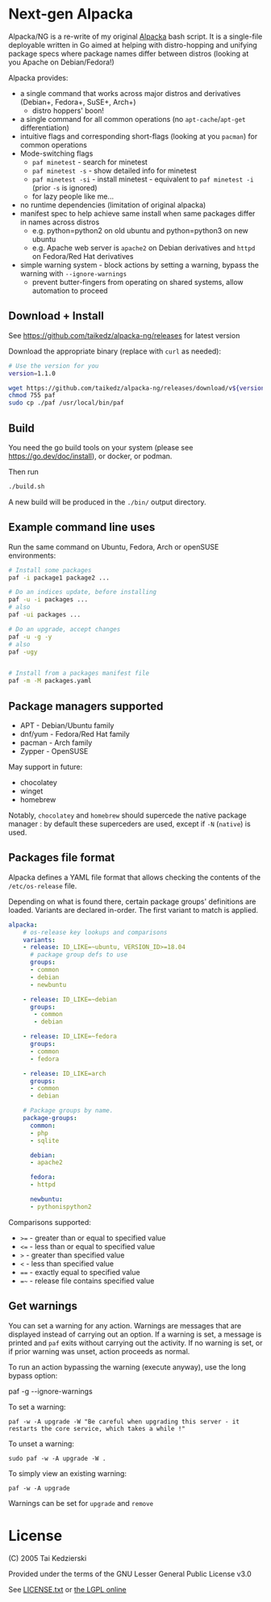 # Next-gen Alpacka

Alpacka/NG is a re-write of my original [Alpacka][alpacka] bash script. It is a single-file deployable written in Go aimed at helping with distro-hopping and unifying package specs where package names differ between distros (looking at you Apache on Debian/Fedora!)

Alpacka provides:

* a single command that works across major distros and derivatives (Debian+, Fedora+, SuSE+, Arch+)
  * distro hoppers' boon!
* a single command for all common operations (no `apt-cache`/`apt-get` differentiation)
* intuitive flags and corresponding short-flags (looking at you `pacman`) for common operations
* Mode-switching flags
  * `paf minetest` - search for minetest
  * `paf minetest -s` - show detailed info for minetest
  * `paf minetest -si` - install minetest - equivalent to `paf minetest -i` (prior `-s` is ignored)
  * for lazy people like me...
* no runtime dependencies (limitation of original alpacka)
* manifest spec to help achieve same install when same packages differ in names across distros
  * e.g. python=python2 on old ubuntu and python=python3 on new ubuntu
  * e.g. Apache web server is `apache2` on Debian derivatives and `httpd` on Fedora/Red Hat derivatives
* simple warning system - block actions by setting a warning, bypass the warning with `--ignore-warnings`
  * prevent butter-fingers from operating on shared systems, allow automation to proceed

[alpacka]: https://gitlab.com/taikedz/alpacka

## Download + Install

See <https://github.com/taikedz/alpacka-ng/releases> for latest version

Download the appropriate binary (replace with `curl` as needed):

```sh
# Use the version for you
version=1.1.0

wget https://github.com/taikedz/alpacka-ng/releases/download/v${version}/paf
chmod 755 paf
sudo cp ./paf /usr/local/bin/paf
```

## Build

You need the go build tools on your system (please see <https://go.dev/doc/install>), or docker, or podman.

Then run

```sh
./build.sh
```

A new build will be produced in the `./bin/` output directory.

## Example command line uses

Run the same command on Ubuntu, Fedora, Arch or openSUSE environments:

```sh
# Install some packages
paf -i package1 package2 ...

# Do an indices update, before installing
paf -u -i packages ...
# also
paf -ui packages ...

# Do an upgrade, accept changes
paf -u -g -y
# also
paf -ugy


# Install from a packages manifest file
paf -m -M packages.yaml
```

## Package managers supported

* APT - Debian/Ubuntu family
* dnf/yum - Fedora/Red Hat family
* pacman - Arch family
* Zypper - OpenSUSE

May support in future:

* chocolatey
* winget
* homebrew

Notably, `chocolatey` and `homebrew` should supercede the native package manager : by default these superceders are used, except if `-N` (`native`) is used.

## Packages file format

Alpacka defines a YAML file format that allows checking the contents of the `/etc/os-release` file.

Depending on what is found there, certain package groups' definitions are loaded. Variants are declared in-order. The first variant to match is applied.

```yaml
alpacka:
    # os-release key lookups and comparisons
    variants:
    - release: ID_LIKE=~ubuntu, VERSION_ID>=18.04
      # package group defs to use
      groups:
      - common
      - debian
      - newbuntu

    - release: ID_LIKE=~debian
      groups:
       - common
       - debian

    - release: ID_LIKE=~fedora
      groups:
      - common
      - fedora

    - release: ID_LIKE=arch
      groups:
      - common
      - debian

    # Package groups by name.
    package-groups:
      common:
      - php
      - sqlite

      debian:
      - apache2

      fedora:
      - httpd

      newbuntu:
      - pythonispython2
```

Comparisons supported:

* `>=` - greater than or equal to specified value
* `<=` - less than or equal to specified value
* `>` - greater than specified value
* `<` - less than specified value
* `==` - exactly equal to specified value
* `=~` - release file contains specified value

## Get warnings

You can set a warning for any action. Warnings are messages that are displayed instead of carrying out an option. If a warning is set, a message is printed and `paf` exits without carrying out the activity. If no warning is set, or if prior warning was unset, action proceeds as normal.

To run an action bypassing the warning (execute anyway), use the long bypass option:

  paf -g --ignore-warnings

To set a warning:
    
    paf -w -A upgrade -W "Be careful when upgrading this server - it restarts the core service, which takes a while !"

To unset a warning:

    sudo paf -w -A upgrade -W .

To simply view an existing warning:

    paf -w -A upgrade

Warnings can be set for `upgrade` and `remove`

# License

(C) 2005 Tai Kedzierski

Provided under the terms of the GNU Lesser General Public License v3.0

See [LICENSE.txt](./LICENSE.txt) or [the LGPL online](https://www.gnu.org/licenses/lgpl-3.0.en.html)
